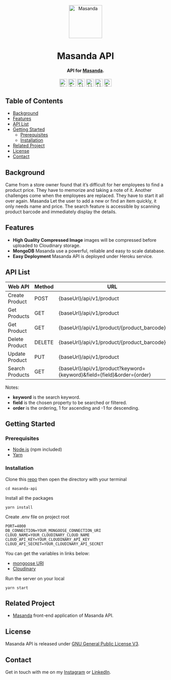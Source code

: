 <!-- HEADER -->
<p align="center">
  <img src="https://user-images.githubusercontent.com/33638021/118342328-0e2ef600-b54d-11eb-8d4c-68059d7c01aa.png" alt="Masanda" width="104">
  <h1 align="center">Masanda API</h1>
</p>

<!-- DESCRIPTION -->
<h4 align="center">API for <a href="https://github.com/TaufanP/masanda">Masanda</a>.</h4>

<!-- DEPENDENCIES -->
<p align="center">
  <img src="https://img.shields.io/badge/node.js-12.20.0-green" alt="Node.js 12.20.0" height="24">
  <img src="https://img.shields.io/badge/express-4.17.1-green" alt="Express 4.17.1" height="24">
  <img src="https://img.shields.io/badge/mongoose-5.12.2-green" alt="Mongoose 5.12.2" height="24">
  <img src="https://img.shields.io/badge/multer-1.4.2-green" alt="Multer 1.4.2" height="24">
  <img src="https://img.shields.io/badge/sharp-0.28.1-green" alt="Multer 0.28.1" height="24">
  <img src="https://img.shields.io/badge/typescript-4.2.3-blue" alt="Typescript 4.2.3" height="24">
</p>

<!-- TABLE OF CONTENTS -->
## Table of Contents

* [Background](#background)
* [Features](#features)
* [API List](#api-list)
* [Getting Started](#getting-started)
  * [Prerequisites](#prerequisites)
  * [Installation](#installation)
* [Related Project](#related)
* [License](#license)
* [Contact](#contact)

<!-- BACKGROUND -->
## Background <a name="background"></a>
<p>
Came from a store owner found that it’s difficult for her employees to find a product price. They have to memorize and taking a note of it. Another challenges come when the employees are replaced. They have to start it all over again. Masanda Let the user to add a new or find an item quickly, it only needs name and price. The search feature is accessible by scanning product barcode
and immediately display the details.
</p>

<!-- FEATURES -->
## Features <a name="features"></a>
* **High Quality Compressed Image** images will be compressed before uploaded to Cloudinary storage.
* **MongoDB** Masanda use a powerful, reliable and easy to scale database.
* **Easy Deployment** Masanda API is deployed under Heroku service.

<!-- API LIST -->
## API List <a name="api-list"></a>
Web API | Method | URL | Description
------------ | ------------- | ------------- | -------------
Create Product | POST | {baseUrl}/api/v1/product | Product
Get Products | GET | {baseUrl}/api/v1/product | Product
Get Product | GET | {baseUrl}/api/v1/product/{product_barcode} | Product
Delete Product | DELETE | {baseUrl}/api/v1/product/{product_barcode} | Product
Update Product | PUT | {baseUrl}/api/v1/product | Product
Search Products | GET | {baseUrl}/api/v1/product?keyword={keyword}&field={field}&order={order} | Product

Notes:
* **keyword** is the search keyword.
* **field** is the chosen property to be searched or filtered.
* **order** is the ordering, 1 for ascending and -1 for descending.
<!-- GETTING STARTED -->
## Getting Started <a name="getting-started"></a>
### Prerequisites <a name="prerequisites"></a>
* [Node.js](https://nodejs.org/en/download/) (npm included)
* [Yarn](https://classic.yarnpkg.com/en/docs/getting-started)

### Installation <a name="installation"></a>
Clone this [repo](https://github.com/TaufanP/masanda) then open the directory with your terminal
```
cd masanda-api
```
Install all the packages
```
yarn install
```
Create .env file on project root
```
PORT=4000
DB_CONNECTION=YOUR_MONGOOSE_CONNECTION_URI
CLOUD_NAME=YOUR_CLOUDINARY_CLOUD_NAME
CLOUD_API_KEY=YOUR_CLOUDINARY_API_KEY
CLOUD_API_SECRET=YOUR_CLOUDINARY_API_SECRET
```
You can get the variables in links below:
* [mongoose URI](https://mongoosejs.com/docs/connections.html)
* [Cloudinary](https://cloudinary.com/documentation/how_to_integrate_cloudinary)

Run the server on your local
```
yarn start
```

<!-- RELATED -->
## Related Project <a name="related"></a>
* [Masanda](https://github.com/TaufanP/masanda) front-end application of Masanda API.

<!-- LICENSE -->
## License <a name="license"></a>
Masanda API is released under [GNU General Public License V3](https://github.com/TaufanP/masanda/blob/main/LICENSE).

<!-- CONTACT -->
## Contact <a name="contact"></a>
Get in touch with me on my [Instagram](https://www.instagram.com/profennador/) or [LinkedIn](https://www.linkedin.com/in/taufan-p/).
